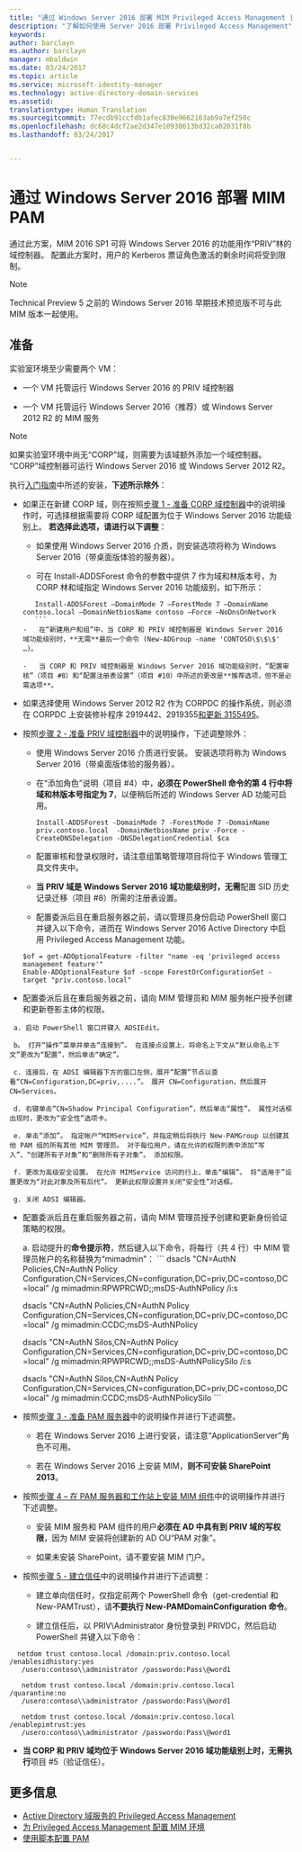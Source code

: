 ```yaml
---
title: "通过 Windows Server 2016 部署 MIM Privileged Access Management | Microsoft Docs"
description: "了解如何使用 Server 2016 部署 Privileged Access Management"
keywords: 
author: barclayn
ms.author: barclayn
manager: mbaldwin
ms.date: 03/24/2017
ms.topic: article
ms.service: microsoft-identity-manager
ms.technology: active-directory-domain-services
ms.assetid: 
translationtype: Human Translation
ms.sourcegitcommit: 77ecdb91ccfdb1afec830e9662163ab9a7ef250c
ms.openlocfilehash: dc68c4dcf2ae2d347e10930613bd32ca02031f8b
ms.lasthandoff: 03/24/2017


---
```




# <a name="deploy-mim-pam-with-windows-server-2016"></a>通过 Windows Server 2016 部署 MIM PAM


通过此方案，MIM 2016 SP1 可将 Windows Server 2016 的功能用作“PRIV”林的域控制器。  配置此方案时，用户的 Kerberos 票证角色激活的剩余时间将受到限制。 

>[!Note]
Technical Preview 5 之前的 Windows Server 2016 早期技术预览版不可与此 MIM 版本一起使用。

## <a name="preparation"></a>准备

实验室环境至少需要两个 VM：

-   一个 VM 托管运行 Windows Server 2016 的 PRIV 域控制器

-   一个 VM 托管运行 Windows Server 2016（推荐）或 Windows Server 2012 R2 的 MIM 服务

>[!NOTE]
如果实验室环境中尚无“CORP”域，则需要为该域额外添加一个域控制器。 “CORP”域控制器可运行 Windows Server 2016 或 Windows Server 2012 R2。


执行[入门指南](/microsoft-identity-manager/pam/privileged-identity-management-for-active-directory-domain-services.md)中所述的安装，**下述所示除外**：

-   如果正在新建 CORP 域，则在按照[步骤 1 - 准备 CORP 域控制器](/microsoft-identity-manager/pam/step-1-prepare-corp-domain.md)中的说明操作时，可选择根据需要将 CORP 域配置为位于 Windows Server 2016 功能级别上。 **若选择此选项，请进行以下调整**：

    -   如果使用 Windows Server 2016 介质，则安装选项将称为 Windows Server 2016（带桌面版体验的服务器）。

    -   可在 Install-ADDSForest 命令的参数中提供 7 作为域和林版本号，为 CORP 林和域指定 Windows Server 2016 功能级别，如下所示：
     ```
        Install-ADDSForest –DomainMode 7 –ForestMode 7 –DomainName contoso.local –DomainNetbiosName contoso –Force –NoDnsOnNetwork
        ```
    -   在“新建用户和组”中，当 CORP 和 PRIV 域控制器是 Windows Server 2016 域功能级别时，**无需**最后一个命令 (New-ADGroup -name 'CONTOSO\$\$\$' …)。

    -   当 CORP 和 PRIV 域控制器是 Windows Server 2016 域功能级别时，“配置审核”（项目 #8）和“配置注册表设置”（项目 #10）中所述的更改是**推荐选项，但不是必需选项**。

-   如果选择使用 Windows Server 2012 R2 作为 CORPDC 的操作系统，则必须在 CORPDC 上安装修补程序 2919442、2919355[和更新 3155495](http://support.microsoft.com/kb/3156418)。

-   按照[步骤 2 - 准备 PRIV 域控制器](/microsoft-identity-manager/pam/step-2-prepare-priv-domain-controller.md)中的说明操作，下述调整除外：

    -   使用 Windows Server 2016 介质进行安装。 安装选项将称为 Windows Server 2016（带桌面版体验的服务器）。

    -   在“添加角色”说明（项目 #4）中，**必须在 PowerShell 命令的第 4 行中将域和林版本号指定为 7**，以便稍后所述的 Windows Server AD 功能可启用。

        ```
        Install-ADDSForest -DomainMode 7 -ForestMode 7 -DomainName priv.contoso.local  -DomainNetbiosName priv -Force -CreateDNSDelegation -DNSDelegationCredential $ca
        ```  

    -   配置审核和登录权限时，请注意组策略管理项目将位于 Windows 管理工具文件夹中。

    -   **当 PRIV 域是 Windows Server 2016 域功能级别时，无需**配置 SID 历史记录迁移（项目 #8）所需的注册表设置。

    -   配置委派后且在重启服务器之前，请以管理员身份启动 PowerShell 窗口并键入以下命令，进而在 Windows Server 2016 Active Directory 中启用 Privileged Access Management 功能。

    ```
    $of = get-ADOptionalFeature -filter "name -eq 'privileged access management feature'"
    Enable-ADOptionalFeature $of -scope ForestOrConfigurationSet -target "priv.contoso.local"
    ```

  -   配置委派后且在重启服务器之前，请向 MIM 管理员和 MIM 服务帐户授予创建和更新卷影主体的权限。

     a. 启动 PowerShell 窗口并键入 ADSIEdit。

     b。 打开“操作”菜单并单击“连接到”。 在连接点设置上，将命名上下文从“默认命名上下文”更改为“配置”，然后单击“确定”。

     c. 连接后，在 ADSI 编辑器下方的窗口左侧，展开“配置”节点以查看“CN=Configuration,DC=priv,....”。 展开 CN=Configuration，然后展开 CN=Services。

     d. 右键单击“CN=Shadow Principal Configuration”，然后单击“属性”。 属性对话框出现时，更改为“安全性”选项卡。

     e. 单击“添加”。 指定帐户“MIMService”，并指定稍后将执行 New-PAMGroup 以创建其他 PAM 组的所有其他 MIM 管理员。 对于每位用户，请在允许的权限列表中添加“写入”、“创建所有子对象”和“删除所有子对象”。 添加权限。

     f. 更改为高级安全设置。 在允许 MIMService 访问的行上，单击“编辑”。 将“适用于”设置更改为“对此对象及所有后代”。 更新此权限设置并关闭“安全性”对话框。

     g. 关闭 ADSI 编辑器。

 -   配置委派后且在重启服务器之前，请向 MIM 管理员授予创建和更新身份验证策略的权限。

     a.  启动提升的**命令提示符**，然后键入以下命令，将每行（共 4 行）中 MIM 管理员帐户的名称替换为“mimadmin”：
    ```
       dsacls "CN=AuthN Policies,CN=AuthN Policy
       Configuration,CN=Services,CN=configuration,DC=priv,DC=contoso,DC=local" /g
       mimadmin:RPWPRCWD;;msDS-AuthNPolicy /i:s

       dsacls "CN=AuthN Policies,CN=AuthN Policy
       Configuration,CN=Services,CN=configuration,DC=priv,DC=contoso,DC=local" /g
       mimadmin:CCDC;msDS-AuthNPolicy

       dsacls "CN=AuthN Silos,CN=AuthN Policy
       Configuration,CN=Services,CN=configuration,DC=priv,DC=contoso,DC=local" /g
       mimadmin:RPWPRCWD;;msDS-AuthNPolicySilo /i:s

       dsacls "CN=AuthN Silos,CN=AuthN Policy
       Configuration,CN=Services,CN=configuration,DC=priv,DC=contoso,DC=local" /g
       mimadmin:CCDC;msDS-AuthNPolicySilo
    ```


-   按照[步骤 3 - 准备 PAM 服务器](/microsoft-identity-manager/pam/step-3-prepare-pam-server.md)中的说明操作并进行下述调整。

    -   若在 Windows Server 2016 上进行安装，请注意“ApplicationServer”角色不可用。

    -   若在 Windows Server 2016 上安装 MIM，**则不可安装 SharePoint 2013**。

-   按照[步骤 4 – 在 PAM 服务器和工作站上安装 MIM 组件](/microsoft-identity-manager/pam/step-4-install-mim-components-on-pam-server.md)中的说明操作并进行下述调整。

    -   安装 MIM 服务和 PAM 组件的用户**必须在 AD 中具有到 PRIV 域的写权限**，因为 MIM 安装将创建新的 AD OU“PAM 对象”。

    -   如果未安装 SharePoint，请不要安装 MIM 门户。

-   按照[步骤 5 - 建立信任](/microsoft-identity-manager/pam/step-5-establish-trust-between-priv-corp-forests.md)中的说明操作并进行下述调整：

    -   建立单向信任时，仅指定前两个 PowerShell 命令（get-credential 和 New-PAMTrust），请**不要执行 New-PAMDomainConfiguration 命令**。

    -   建立信任后，以 PRIV\\Administrator 身份登录到 PRIVDC，然后启动 PowerShell 并键入以下命令：
  ```
    netdom trust contoso.local /domain:priv.contoso.local /enablesidhistory:yes
     /usero:contoso\\administrator /passwordo:Pass\@word1

     netdom trust contoso.local /domain:priv.contoso.local /quarantine:no
     /usero:contoso\\administrator /passwordo:Pass\@word1  

     netdom trust contoso.local /domain:priv.contoso.local /enablepimtrust:yes
     /usero:contoso\\administrator /passwordo:Pass\@word1
  ```

-   **当 CORP 和 PRIV 域均位于 Windows Server 2016 域功能级别上时，无需执行**项目 #5（验证信任）。

## <a name="more-information"></a>更多信息

- [Active Directory 域服务的 Privileged Access Management](/microsoft-identity-manager/pam/privileged-identity-management-for-active-directory-domain-services.md)
- [为 Privileged Access Management 配置 MIM 环境](/microsoft-identity-manager/pam/configuring-mim-environment-for-pam.md)
- [使用脚本配置 PAM](/microsoft-identity-manager/pam/sp1-pam-configure-using-scripts.md)

